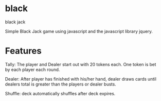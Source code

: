 black
=====

black jack 

Simple Black Jack game using javascript and the javascript library jquery.

Features
========
Tally: The player and Dealer start out with 20 tokens each. One token is bet by each player each round.

Dealer: After player has finished with his/her hand, dealer draws cards until dealers total is greater than the players
        or dealer busts.

Shuffle: deck automatically shuffles after deck expires.
